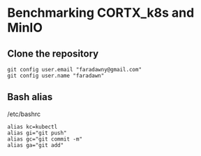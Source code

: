 # Benchmarking CORTX_k8s and MinIO

## Clone the repository
```
git config user.email "faradawny@gmail.com"
git config user.name "faradawn"
```

## Bash alias
/etc/bashrc
```
alias kc=kubectl
alias gi="git push"
alias gc="git commit -m"
alias ga="git add"
```


